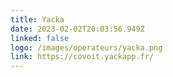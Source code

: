 ```yaml
---
title: Yacka
date: 2023-02-02T20:03:56.949Z
linked: false
logo: /images/operateurs/yacka.png
link: https://covoit.yackapp.fr/
---
```

